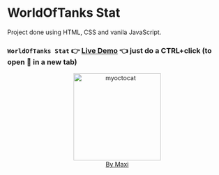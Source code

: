 # WorldOfTanks Stat

Project done using HTML, CSS and vanila JavaScript.

### `WorldOfTanks Stat` :point_right: [Live Demo](https://maxi69k.github.io/worldoftanks-app) :point_left: just do a CTRL+click (to open :link: in a new tab)

<div align="center">
<img src="https://myoctocat.com/assets/images/base-octocat.svg" alt="myoctocat" width="200">
</div>

<div align="center">
<a href="https://webdizajnmaxi.eu.org">By Maxi</a>
</div>
